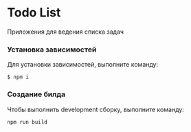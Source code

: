 # Todo List

Приложения для ведения списка задач

### Установка зависимостей
Для установки зависимостей, выполните команду:
```
$ npm i
```
### Создание билда
Чтобы выполнить development сборку, выполните команду: 
```
npm run build
```
